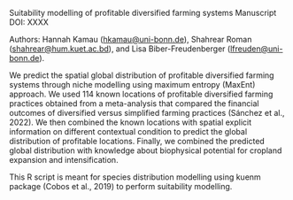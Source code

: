 Suitability modelling of profitable diversified farming systems
Manuscript DOI: XXXX

Authors: Hannah Kamau (hkamau@uni-bonn.de), Shahrear Roman (shahrear@hum.kuet.ac.bd), and Lisa Biber-Freudenberger (lfreuden@uni-bonn.de).

We predict the spatial global distribution of profitable diversified farming systems through niche modelling using maximum entropy (MaxEnt) approach. We used 114 known locations of profitable diversified farming practices obtained from a meta-analysis that compared the financial outcomes of diversified versus simplified farming practices (Sánchez et al., 2022). We then combined the known locations with spatial explicit information on different contextual condition to predict the global distribution of profitable locations. Finally, we combined the predicted global distribution with knowledge about biophysical potential for cropland expansion and intensification.

This R script is meant for species distribution modelling using kuenm package (Cobos et al., 2019) to perform suitability modelling.
